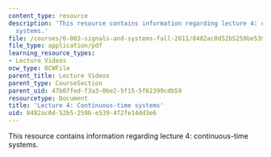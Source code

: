 ```yaml
---
content_type: resource
description: 'This resource contains information regarding lecture 4: continuous-time
  systems.'
file: /courses/6-003-signals-and-systems-fall-2011/8482ac0d52b5259be5394f2fe14dd3e6_MIT6_003F11_lec04.pdf
file_type: application/pdf
learning_resource_types:
- Lecture Videos
ocw_type: OCWFile
parent_title: Lecture Videos
parent_type: CourseSection
parent_uid: 47b07fed-f3a3-0be2-5f15-5f62399cdb59
resourcetype: Document
title: 'Lecture 4: Continuous-time systems'
uid: 8482ac0d-52b5-259b-e539-4f2fe14dd3e6
---
```

This resource contains information regarding lecture 4: continuous-time systems.

